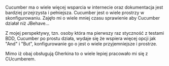 Cucumber ma o wiele więcej wsparcia w internecie oraz dokumentacja jest bardziej przejrzysta i pełniejsza.
Cucumber jest o wiele prostrzy w skonfigurowaniu. Zajęło mi o wiele mniej czasu sprawienie aby Cucumber działał 
niż JBehave...

Z mojej perspektywy, tzn. osoby która ma pierwszy raz styczność z testami BDD, Cucumber
po prostu działa, wydaje się że wspiera więcej opcji jak "And" i "But", konfigurowanie go o jest o wiele
przyjemniejsze i prostrze.

Mimo iż obaj obsługują Gherkina to o wiele lepiej pracowało mi się z CUcumberem.